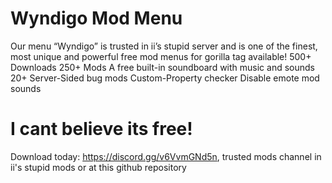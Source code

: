 # Wyndigo Mod Menu
Our menu “Wyndigo” is trusted in ii’s stupid server and is one of the finest, most unique and powerful free mod menus for gorilla tag available!
500+ Downloads
250+ Mods
A free built-in soundboard with music and sounds
20+ Server-Sided bug mods
Custom-Property checker
Disable emote mod sounds
# I cant believe its free!
Download today: https://discord.gg/v6VvmGNd5n, trusted mods channel in ii's stupid mods or at this github repository
